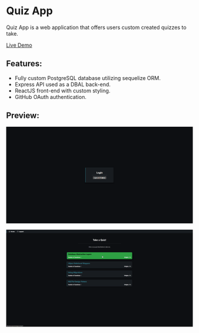 # Quiz App

Quiz App is a web application that offers users custom created quizzes to take.

[Live Demo](https://quiz-app-eta.herokuapp.com/)

## Features:

- Fully custom PostgreSQL database utilizing sequelize ORM.
- Express API used as a DBAL back-end.
- ReactJS front-end with custom styling.
- GitHub OAuth authentication.

## Preview:

![1](img/1.png)

![2](img/2.png)
